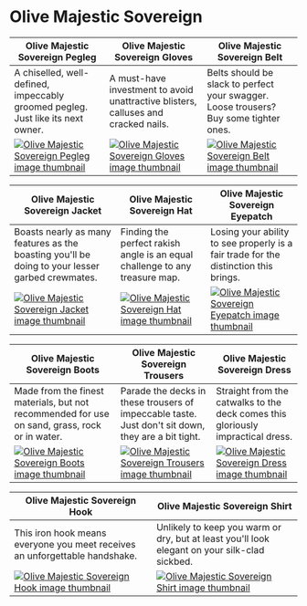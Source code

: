 # Olive Majestic Sovereign

| Olive Majestic Sovereign Pegleg | Olive Majestic Sovereign Gloves | Olive Majestic Sovereign Belt |
| ------------------------------- | ------------------------------- | ----------------------------- |
| A chiselled, well-defined, impeccably groomed pegleg. Just like its next owner. | A must-have investment to avoid unattractive blisters, calluses and cracked nails. | Belts should be slack to perfect your swagger. Loose trousers? Buy some tighter ones. |
| [![Olive Majestic Sovereign Pegleg image thumbnail](https://seaofthieves.wiki.gg/images/3/38/Olive_Majestic_Sovereign_Pegleg.png)](https://seaofthieves.wiki.gg/wiki/Olive_Majestic_Sovereign_Pegleg) | [![Olive Majestic Sovereign Gloves image thumbnail](https://seaofthieves.wiki.gg/images/1/13/Olive_Majestic_Sovereign_Gloves.png)](https://seaofthieves.wiki.gg/wiki/Olive_Majestic_Sovereign_Gloves) | [![Olive Majestic Sovereign Belt image thumbnail](https://seaofthieves.wiki.gg/images/2/28/Olive_Majestic_Sovereign_Belt.png)](https://seaofthieves.wiki.gg/wiki/Olive_Majestic_Sovereign_Belt) |

| Olive Majestic Sovereign Jacket | Olive Majestic Sovereign Hat | Olive Majestic Sovereign Eyepatch |
| ------------------------------- | ---------------------------- | --------------------------------- |
| Boasts nearly as many features as the boasting you'll be doing to your lesser garbed crewmates. | Finding the perfect rakish angle is an equal challenge to any treasure map. | Losing your ability to see properly is a fair trade for the distinction this brings. |
| [![Olive Majestic Sovereign Jacket image thumbnail](https://seaofthieves.wiki.gg/images/a/ac/Olive_Majestic_Sovereign_Jacket.png)](https://seaofthieves.wiki.gg/wiki/Olive_Majestic_Sovereign_Jacket) | [![Olive Majestic Sovereign Hat image thumbnail](https://seaofthieves.wiki.gg/images/1/1c/Olive_Majestic_Sovereign_Hat.png)](https://seaofthieves.wiki.gg/wiki/Olive_Majestic_Sovereign_Hat) | [![Olive Majestic Sovereign Eyepatch image thumbnail](https://seaofthieves.wiki.gg/images/2/27/Olive_Majestic_Sovereign_Eyepatch.png)](https://seaofthieves.wiki.gg/wiki/Olive_Majestic_Sovereign_Eyepatch) |

| Olive Majestic Sovereign Boots | Olive Majestic Sovereign Trousers | Olive Majestic Sovereign Dress |
| ------------------------------ | --------------------------------- | ------------------------------ |
| Made from the finest materials, but not recommended for use on sand, grass, rock or in water. | Parade the decks in these trousers of impeccable taste. Just don't sit down, they are a bit tight. | Straight from the catwalks to the deck comes this gloriously impractical dress. |
| [![Olive Majestic Sovereign Boots image thumbnail](https://seaofthieves.wiki.gg/images/c/c2/Olive_Majestic_Sovereign_Boots.png)](https://seaofthieves.wiki.gg/wiki/Olive_Majestic_Sovereign_Boots) | [![Olive Majestic Sovereign Trousers image thumbnail](https://seaofthieves.wiki.gg/images/f/ff/Olive_Majestic_Sovereign_Trousers.png)](https://seaofthieves.wiki.gg/wiki/Olive_Majestic_Sovereign_Trousers) | [![Olive Majestic Sovereign Dress image thumbnail](https://seaofthieves.wiki.gg/images/1/10/Olive_Majestic_Sovereign_Dress.png)](https://seaofthieves.wiki.gg/wiki/Olive_Majestic_Sovereign_Dress) |

| Olive Majestic Sovereign Hook | Olive Majestic Sovereign Shirt |
| ----------------------------- | ------------------------------ |
| This iron hook means everyone you meet receives an unforgettable handshake. | Unlikely to keep you warm or dry, but at least you'll look elegant on your silk-clad sickbed. |
| [![Olive Majestic Sovereign Hook image thumbnail](https://seaofthieves.wiki.gg/images/3/3c/Olive_Majestic_Sovereign_Hook.png)](https://seaofthieves.wiki.gg/wiki/Olive_Majestic_Sovereign_Hook) | [![Olive Majestic Sovereign Shirt image thumbnail](https://seaofthieves.wiki.gg/images/7/7f/Olive_Majestic_Sovereign_Shirt.png)](https://seaofthieves.wiki.gg/wiki/Olive_Majestic_Sovereign_Shirt) |
